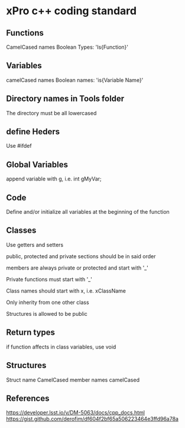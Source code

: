 # xPro c++ coding standard

## Functions
CamelCased names
Boolean Types: 'Is{Function}'

## Variables
camelCased names
Boolean names: 'is{Variable Name}'

## Directory names in Tools folder
The directory must be all lowercased 

## define Heders
Use #ifdef

## Global Variables
append variable with g, i.e. int gMyVar;

## Code
Define and/or initialize all variables at the beginning of the function

## Classes
Use getters and setters 

public, protected and private sections should be in said order 

members are always private or protected and start with '_' 

Private functions must start with '_'

Class names should start with x, i.e. xClassName

Only inherity from one other class

Structures is allowed to be public

## Return types
if function affects in class variables, use void

## Structures
Struct name CamelCased
member names camelCased

## References
https://developer.lsst.io/v/DM-5063/docs/cpp_docs.html
https://gist.github.com/derofim/df604f2bf65a506223464e3ffd96a78a 